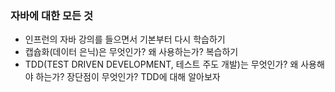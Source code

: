 ### 자바에 대한 모든 것
- 인프런의 자바 강의를 들으면서 기본부터 다시 학습하기
- 캡슙화(데이터 은닉)은 무엇인가? 왜 사용하는가? 복습하기
- TDD(TEST DRIVEN DEVELOPMENT, 테스트 주도 개발)는 무엇인가? 왜 사용해야 하는가? 장단점이 무엇인가? TDD에 대해 알아보자

